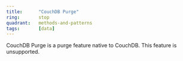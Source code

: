 ```yaml
---
title:      "CouchDB Purge"
ring:       stop
quadrant:   methods-and-patterns
tags:       [data]
---
```


CouchDB Purge is a purge feature native to CouchDB. This feature is unsupported.